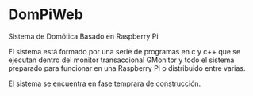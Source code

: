 # DomPiWeb
 Sistema de Domótica Basado en Raspberry Pi

 El sistema está formado por una serie de programas en c y c++ que se ejecutan
 dentro del monitor transaccional GMonitor y todo el sistema preparado para
 funcionar en una Raspberry Pi o distribuido entre varias.
 
 El sistema se encuentra en fase temprara de construcción.
